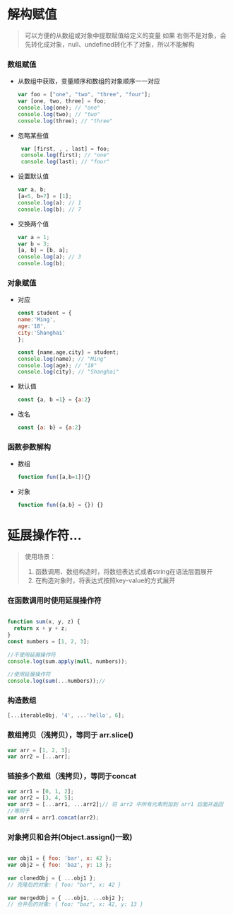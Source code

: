 # 解构赋值
 > 可以方便的从数组或对象中提取赋值给定义的变量
 > 如果 右侧不是对象，会先转化成对象，null、undefined转化不了对象，所以不能解构
### 数组赋值
 - 从数组中获取，变量顺序和数组的对象顺序一一对应
	``` javascript
	var foo = ["one", "two", "three", "four"];
	var [one, two, three] = foo;
	console.log(one); // "one"
	console.log(two); // "two"
	console.log(three); // "three"
	```
 - 忽略某些值
   ```javascript 
	var [first, , , last] = foo;
	console.log(first); // "one"
	console.log(last); // "four"
   ```
 - 设置默认值
	```javascript
	var a, b;
	[a=5, b=7] = [1];
	console.log(a); // 1
	console.log(b); // 7
	```
 - 交换两个值
	```javascript
	var a = 1;
	var b = 3;
	[a, b] = [b, a];
	console.log(a); // 3
	console.log(b); 
	```
### 对象赋值
 - 对应
	```javascript
	const student = {
	name:'Ming',
	age:'18',
	city:'Shanghai'  
	};
	
	const {name,age,city} = student;
	console.log(name); // "Ming"
	console.log(age); // "18"
	console.log(city); // "Shanghai"
    ```
 - 默认值
	```javascript
	const {a, b =1} = {a:2}
	```
 - 改名
	```javascript
	const {a: b} = {a:2}
	```
### 函数参数解构
 - 数组
	```javascript
	function fun([a,b=1]){}
	```
 - 对象
	```javascript
	function fun({a,b} = {}) {}
	```

# 延展操作符...
 > 使用场景：
 > 1. 函数调用、数组构造时，将数组表达式或者string在语法层面展开
 > 2. 在构造对象时，将表达式按照key-value的方式展开
### 在函数调用时使用延展操作符
```javascript

function sum(x, y, z) {
  return x + y + z;
}
const numbers = [1, 2, 3];
 
//不使用延展操作符
console.log(sum.apply(null, numbers));
 
//使用延展操作符
console.log(sum(...numbers));// 
```
### 构造数组
```javascript
[...iterableObj, '4', ...'hello', 6];
```
### 数组拷贝（浅拷贝），等同于 arr.slice()
```javascript
var arr = [1, 2, 3];
var arr2 = [...arr];
```
### 链接多个数组（浅拷贝），等同于concat
```javascript
var arr1 = [0, 1, 2];
var arr2 = [3, 4, 5];
var arr3 = [...arr1, ...arr2];// 将 arr2 中所有元素附加到 arr1 后面并返回
//等同于
var arr4 = arr1.concat(arr2);
```
### 对象拷贝和合并(Object.assign()一致)
```javascript

var obj1 = { foo: 'bar', x: 42 };
var obj2 = { foo: 'baz', y: 13 };
 
var clonedObj = { ...obj1 };
// 克隆后的对象: { foo: "bar", x: 42 }
 
var mergedObj = { ...obj1, ...obj2 };
// 合并后的对象: { foo: "baz", x: 42, y: 13 }

```


 